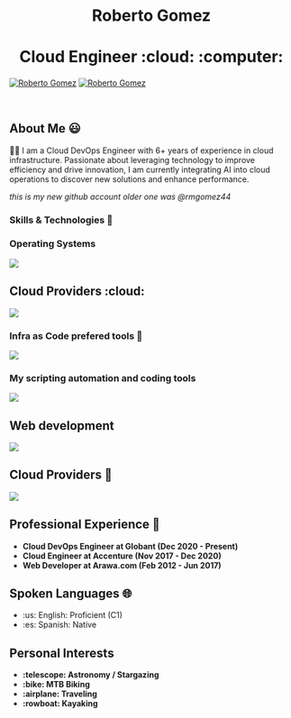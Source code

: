 <h1 align="center">Roberto Gomez</h1>
<h1 align="center">Cloud Engineer :cloud: :computer:</h1>

<p align="left">
  <a href="https://www.linkedin.com/in/robertomgomezr/" target="blank"><img align="center" src="https://img.shields.io/badge/LinkedIn-0077B5?style=for-the-badge&logo=linkedin&logoColor=white" alt="Roberto Gomez"/></a>
  <a href="mailto:robertomgomezr@gmail.com" target="blank"><img align="center" src="https://img.shields.io/badge/Gmail-D14836?style=for-the-badge&logo=gmail&logoColor=white" alt="Roberto Gomez" /></a>
</p>
<br>

<h2>About Me 😃</h2>
<p align="left">
👨‍💻 I am a Cloud DevOps Engineer with 6+ years of experience in cloud infrastructure. Passionate about leveraging technology to improve efficiency and drive innovation, I am currently integrating AI into cloud operations to discover new solutions and enhance performance.
</p>

_this is my new github account older one was @rmgomez44_

<h3>Skills & Technologies 🔧</h3>
<h3>Operating Systems </h3>
<p align="left">
  <a href="https://skillicons.dev">
    <img src="https://skillicons.dev/icons?i=linux,ubuntu,debian,mint,redhat,powershell,windows&perline=12" />
  </a>
</p>

<h2>Cloud Providers :cloud:</h2>
<p align="left">
  <a href="https://skillicons.dev">
    <img src="https://skillicons.dev/icons?i=aws,azure,gcp&perline=12" />
  </a>
</p>
<h3>Infra as Code prefered tools 🔧</h3>
<p align="left">
  <a href="https://skillicons.dev">
    <img src="https://skillicons.dev/icons?i=terraform,ansible,git,github&perline=12" />
  </a>
</p>
<h3>My scripting automation and coding tools </h3>
<p align="left">
  <a href="https://skillicons.dev">
    <img src="https://skillicons.dev/icons?i=python,bash,powershell,vim&perline=12" />
  </a>
</p>
<h2>Web development</h2>
<p align="left">
  <a href="https://skillicons.dev">
    <img src="https://skillicons.dev/icons?i=html,php,css,js,wordpress&perline=12" />
  </a>
</p>
<h2>Cloud Providers 🔧</h2>
<p align="left">
  <a href="https://skillicons.dev">
    <img src="https://skillicons.dev/icons?i=aws,azure,gcp,terraform,ansible,docker,kubernetes,git,php,html,css,js,python,bash,linux,github&perline=12" />
  </a>
</p>

<h2>Professional Experience 💼</h2>
<ul>
  <li>
    <strong>Cloud DevOps Engineer at Globant (Dec 2020 - Present)</strong>
   
  </li>
  <li>
    <strong>Cloud Engineer at Accenture (Nov 2017 - Dec 2020)</strong>
  </li>
  <li>
    <strong>Web Developer at Arawa.com (Feb 2012 - Jun 2017)</strong>
  </li>
</ul>


<h2>Spoken Languages 🌐</h2>
<ul>
  <li>:us: English: Proficient (C1)</li>
  <li>:es: Spanish: Native</li>
</ul>

<h2>Personal Interests</h2>
<ul>
  <li>
    <strong>:telescope: Astronomy / Stargazing</strong>
  </li>
  <li>
    <strong> :bike: MTB Biking</strong>
  </li>
  <li>
    <strong> :airplane: Traveling</strong>
  </li>
  <li>
    <strong> :rowboat: Kayaking</strong>
  </li>
</ul>
